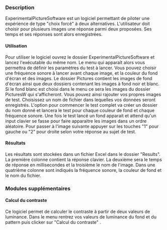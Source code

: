 
### Description

ExperimentalPictureSoftware est un logiciel permettant de piloter une expérience de type "choix forcé" à deux alternatives. L'utilisateur doit choisir pour plusieurs images une réponse parmi deux proposées. Ses temps et ses réponses sont alors enregistrées.   


#### Utilisation

Pour utiliser le logiciel ouvrez le dossier ExperimentalPictureSoftware et lancez l'exécutable du même nom. 
Le menu qui apparaît alors vous permettra de définir les paramètres du test à lancer. Vous pouvez choisir une fréquence sonore à lancer avant chaque image, et la couleur du fond d'écran et des images. Le dossier Pictures contient les images de fond d'écran ainsi que deux dossiers contenant les images à fond noir et blanc. Si le fond blanc est choisi dans le menu ce sera les images du dossier PicturesW qui s'afficheront. Vous pouvez ainsi rajouter vos propres images de test.
Choisissez un nom de fichier dans lequelles vos données seront enregistrés. L'option pour commencer le test complet va créer un dossier du nom donné et lancera le test pour chaque couleur de fond et chaque fréquence sonore. 
Une fois le test lancé un fond apparait et attend qu'un input clavier se fasse pour faire apparaitre les images dans un ordre aléatoire. Pour passer à l'image suivante appuyer sur les touches "1" pour gauche ou "2" pour droite selon votre réponse au sujet de test.

#### Résultats

Les résultats sont stockées dans un fichier Excel dans le dossier "Results". La première colonne contient la réponse clavier. La deuxième sera le temps de réponse en millisecondes et la troisième le nom de l'image. Dans une quatrième colonne sont indiqués la fréquence sonore, la couleur de fond et le nom du fichier.


### Modules supplémentaires

#### Calcul du contraste

Ce logiciel permet de calculer le contraste à partir de deux valeurs de luminance. Dans le menu rentrez vos valeurs de luminance du fond et du pattern puis clicker sur "Calcul du contraste" . 
